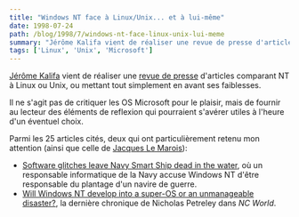 ```yaml
---
title: "Windows NT face à Linux/Unix... et à lui-même"
date: 1998-07-24
path: /blog/1998/7/windows-nt-face-linux-unix-lui-meme
summary: "Jérôme Kalifa vient de réaliser une revue de presse d'articles comparant NT à Linux ou Unix, ou mettant tout simplement en avant ses faiblesses."
tags: ['Linux', 'Unix', 'Microsoft']
---
```


<P>
<A HREF="mailto:kalifa@cmapx.polytechnique.fr">Jérôme Kalifa</A> vient de
réaliser une <A HREF="http://www.linux-center.org/articles/9807/NT.html">revue
de presse</A> d'articles comparant NT à Linux ou Unix, ou
mettant tout simplement en avant ses faiblesses.
</P>

<P>Il ne s'agit pas de critiquer les OS Microsoft pour le plaisir,
mais de fournir au lecteur des éléments de reflexion qui pourraient
s'avérer utiles à l'heure d'un éventuel choix.</P>

<P>
Parmi les 25 articles cités, deux qui ont particulièrement retenu mon
attention (ainsi que celle de <A HREF="mailto:jlm@geneanet.org">Jacques Le
Marois</A>):
</P>

<UL>

<LI><A HREF="http://www.gcn.com/gcn/1998/July13/cov2.htm">Software
glitches leave Navy Smart Ship dead in the water</A>, où un responsable
informatique de la Navy accuse Windows NT d'être responsable du plantage
d'un navire de guerre.
<LI><A HREF="http://www.ncworldmag.com/ncw-06-1998/ncw-06-lastten.html">Will Windows NT develop into a super-OS or an unmanageable disaster?</A>,
la dernière chronique de Nicholas Petreley dans <EM>NC World</EM>.
</UL>


